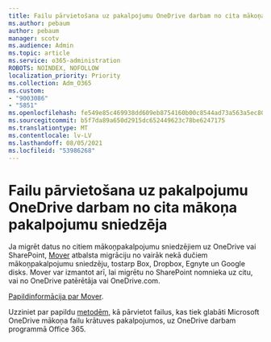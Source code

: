 ```yaml
---
title: Failu pārvietošana uz pakalpojumu OneDrive darbam no cita mākoņa pakalpojumu sniedzēja
ms.author: pebaum
author: pebaum
manager: scotv
ms.audience: Admin
ms.topic: article
ms.service: o365-administration
ROBOTS: NOINDEX, NOFOLLOW
localization_priority: Priority
ms.collection: Adm_O365
ms.custom:
- "9003086"
- "5851"
ms.openlocfilehash: fe549e85c469938dd609eb8754160b00c8544ad73a563a5ec80a918ceec508c6
ms.sourcegitcommit: b5f7da89a650d2915dc652449623c78be6247175
ms.translationtype: MT
ms.contentlocale: lv-LV
ms.lasthandoff: 08/05/2021
ms.locfileid: "53986268"
---
```

# <a name="move-files-into-onedrive-for-business-from-another-cloud-provider"></a>Failu pārvietošana uz pakalpojumu OneDrive darbam no cita mākoņa pakalpojumu sniedzēja

Ja migrēt datus no citiem mākoņpakalpojumu sniedzējiem uz OneDrive vai SharePoint, [Mover](https://go.microsoft.com/fwlink/?linkid=2132453) atbalsta migrāciju no vairāk nekā dučiem mākoņpakalpojumu sniedzēju, tostarp Box, Dropbox, Egnyte un Google disks. Mover var izmantot arī, lai migrētu no SharePoint nomnieka uz citu, vai no OneDrive patērētāja vai OneDrive.com.

[Papildinformācija par Mover](https://go.microsoft.com/fwlink/?linkid=2132453).

Uzziniet par papildu [metodēm,](https://support.microsoft.com/office/7fb28cad-7e25-451f-8b4b-2d1a71e5c0e9) kā pārvietot failus, kas tiek glabāti Microsoft OneDrive mākoņa failu krātuves pakalpojumos, uz OneDrive darbam programmā Office 365.
